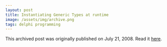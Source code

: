 ```yaml
---
layout: post
title: Instantiating Generic Types at runtime
image: /assets/img/archive.png
tags: delphi programming
---
```

This archived post was originally published on July 21, 2008. Read it [here](/alex.ciobanu.org/index678b.html).
